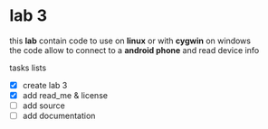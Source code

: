# lab 3  
this **lab** contain code to use on **linux** or with **cygwin** on windows  
the code allow to connect to a **android phone** and read device info  


tasks lists  
- [X] create lab 3  
- [X] add read_me & license  
- [ ] add source  
- [ ] add documentation  
